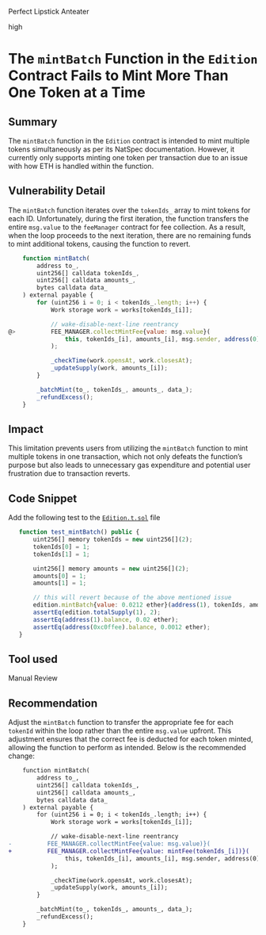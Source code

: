 Perfect Lipstick Anteater

high

# The `mintBatch` Function in the `Edition` Contract Fails to Mint More Than One Token at a Time

## Summary
The `mintBatch` function in the `Edition` contract is intended to mint multiple tokens simultaneously as per its NatSpec documentation. However, it currently only supports minting one token per transaction due to an issue with how ETH is handled within the function.

## Vulnerability Detail
The `mintBatch` function iterates over the `tokenIds_` array to mint tokens for each ID. Unfortunately, during the first iteration, the function transfers the entire `msg.value` to the `feeManager` contract for fee collection. As a result, when the loop proceeds to the next iteration, there are no remaining funds to mint additional tokens, causing the function to revert.

```javascript
    function mintBatch(
        address to_,
        uint256[] calldata tokenIds_,
        uint256[] calldata amounts_,
        bytes calldata data_
    ) external payable {
        for (uint256 i = 0; i < tokenIds_.length; i++) {
            Work storage work = works[tokenIds_[i]];

            // wake-disable-next-line reentrancy
@>          FEE_MANAGER.collectMintFee{value: msg.value}(
                this, tokenIds_[i], amounts_[i], msg.sender, address(0), work.strategy
            );

            _checkTime(work.opensAt, work.closesAt);
            _updateSupply(work, amounts_[i]);
        }

        _batchMint(to_, tokenIds_, amounts_, data_);
        _refundExcess();
    }
```

## Impact
This limitation prevents users from utilizing the `mintBatch` function to mint multiple tokens in one transaction, which not only defeats the function’s purpose but also leads to unnecessary gas expenditure and potential user frustration due to transaction reverts.

## Code Snippet
Add the following test to the [`Edition.t.sol`](https://github.com/sherlock-audit/2024-04-titles/blob/main/wallflower-contract-v2/test/editions/Edition.t.sol#L175) file

```javascript
   function test_mintBatch() public {
       uint256[] memory tokenIds = new uint256[](2);
       tokenIds[0] = 1;
       tokenIds[1] = 1;

       uint256[] memory amounts = new uint256[](2);
       amounts[0] = 1;
       amounts[1] = 1;

       // this will revert because of the above mentioned issue
       edition.mintBatch{value: 0.0212 ether}(address(1), tokenIds, amounts, new bytes(0));
       assertEq(edition.totalSupply(1), 2);
       assertEq(address(1).balance, 0.02 ether);
       assertEq(address(0xc0ffee).balance, 0.0012 ether);
   }
```

## Tool used

Manual Review

## Recommendation

Adjust the `mintBatch` function to transfer the appropriate fee for each `tokenId` within the loop rather than the entire `msg.value` upfront. This adjustment ensures that the correct fee is deducted for each token minted, allowing the function to perform as intended. Below is the recommended change:

```diff
    function mintBatch(
        address to_,
        uint256[] calldata tokenIds_,
        uint256[] calldata amounts_,
        bytes calldata data_
    ) external payable {
        for (uint256 i = 0; i < tokenIds_.length; i++) {
            Work storage work = works[tokenIds_[i]];

            // wake-disable-next-line reentrancy
-          FEE_MANAGER.collectMintFee{value: msg.value)}(
+          FEE_MANAGER.collectMintFee{value: mintFee(tokenIds_[i])}(
                this, tokenIds_[i], amounts_[i], msg.sender, address(0), work.strategy
            );

            _checkTime(work.opensAt, work.closesAt);
            _updateSupply(work, amounts_[i]);
        }

        _batchMint(to_, tokenIds_, amounts_, data_);
        _refundExcess();
    }
```
